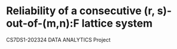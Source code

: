 # Reliability of a consecutive (r, s)-out-of-(m,n):F lattice system
CS7DS1-202324 DATA ANALYTICS Project
